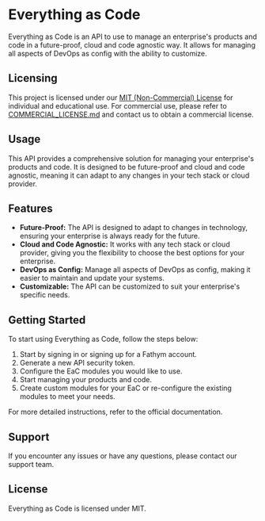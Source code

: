 # Everything as Code

Everything as Code is an API to use to manage an enterprise's products and code
in a future-proof, cloud and code agnostic way. It allows for managing all
aspects of DevOps as config with the ability to customize.

## Licensing

This project is licensed under our [MIT (Non-Commercial) License](./LICENSE.md)
for individual and educational use. For commercial use, please refer to
[COMMERCIAL_LICENSE.md](./COMMERCIAL_LICENSE.md) and contact us to obtain a
commercial license.

## Usage

This API provides a comprehensive solution for managing your enterprise's
products and code. It is designed to be future-proof and cloud and code
agnostic, meaning it can adapt to any changes in your tech stack or cloud
provider.

## Features

- **Future-Proof:** The API is designed to adapt to changes in technology,
  ensuring your enterprise is always ready for the future.
- **Cloud and Code Agnostic:** It works with any tech stack or cloud provider,
  giving you the flexibility to choose the best options for your enterprise.
- **DevOps as Config:** Manage all aspects of DevOps as config, making it easier
  to maintain and update your systems.
- **Customizable:** The API can be customized to suit your enterprise's specific
  needs.

## Getting Started

To start using Everything as Code, follow the steps below:

1. Start by signing in or signing up for a Fathym account.
2. Generate a new API security token.
3. Configure the EaC modules you would like to use.
4. Start managing your products and code.
5. Create custom modules for your EaC or re-configure the existing modules to
   meet your needs.

For more detailed instructions, refer to the official documentation.

## Support

If you encounter any issues or have any questions, please contact our support
team.

## License

Everything as Code is licensed under MIT.
